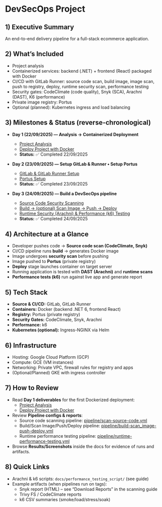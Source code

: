 # DevSecOps Project

## 1) Executive Summary
An end-to-end delivery pipeline for a full-stack ecommerce application.

## 2) What’s Included
- Project analysis  
- Containerized services: backend (.NET) + frontend (React) packaged with Docker  
- CI/CD with GitLab Runner: source code scan, build image, image scan, push to registry, deploy, runtime security scan, performance testing  
- Security gates: CodeClimate (code quality), Snyk (SCA), Arachni (DAST), K6 (performance)  
- Private image registry: Portus  
- Optional (planned): Kubernetes ingress and load balancing

## 3) Milestones & Status (reverse-chronological)
- **Day 1 (22/09/2025) — Analysis → Containerized Deployment**  
  - [Project Analysis](docs/project-analysis.md)  
  - [Deploy Project with Docker](docs/deploy-project-with-docker.md)  
  - **Status:** ✅ Completed 22/09/2025

- **Day 2 (23/09/2025) — Setup GitLab & Runner • Setup Portus**  
  - [GitLab & GitLab Runner Setup](docs/gitlab-and-runner-setup.md)  
  - [Portus Setup](docs/portus-setup.md)  
  - **Status:** ✅ Completed 23/09/2025

- **Day 3 (24/09/2025) — Build a DevSecOps pipeline**  
  - [Source Code Security Scanning](docs/source_code_security_scanning.md)  
  - [Build → (optional) Scan Image → Push → Deploy](docs/build-scan-push-deploy.md)  
  - [Runtime Security (Arachni) & Performance (k6) Testing](docs/runtime_performance_testing.md)  
  - **Status:** ✅ Completed 24/09/2025

## 4) Architecture at a Glance
- Developer pushes code → **Source code scan (CodeClimate, Snyk)**
- CI/CD pipeline runs **build** → generates Docker image
- Image undergoes **security scan** before pushing
- Image pushed to **Portus** (private registry)
- **Deploy** stage launches container on target server
- Running application is tested with **DAST (Arachni)** and **runtime scans**
- **Performance tests (k6)** run against live app and generate report

## 5) Tech Stack
- **Source & CI/CD:** GitLab, GitLab Runner  
- **Containers:** Docker (backend .NET 6, frontend React)  
- **Registry:** Portus (private registry)  
- **Security Gates:** CodeClimate, Snyk, Arachni  
- **Performance:** k6  
- **Kubernetes (optional):** Ingress-NGINX via Helm

## 6) Infrastructure
- Hosting: Google Cloud Platform (GCP)  
- Compute: GCE (VM instances)  
- Networking: Private VPC, firewall rules for registry and apps  
- (Optional/Planned) GKE with ingress controller

## 7) How to Review
- Read **Day 1 deliverables** for the first Dockerized deployment:  
  - [Project Analysis](docs/project-analysis.md)  
  - [Deploy Project with Docker](docs/deploy-project-with-docker.md)
- Review **Pipeline configs & reports**:
  - Source code scanning pipeline: [pipeline/scan-source-code.yml](docs/pipeline/scan-source-code.yml)
  - Build/Scan Image/Push/Deploy pipeline: [pipeline/build-scan_image-push-deploy.yml](docs/pipeline/build-scan_image-push-deploy.yml)
  - Runtime performance testing pipeline: [pipeline/runtime-performance-testing.yml](docs/pipeline/runtime-performance-testing.yml)
- Browse **Results/Screenshots** inside the docs for evidence of runs and artifacts.

## 8) Quick Links
- Arachni & k6 scripts: `docs/performance_testing_script/` (see guide)  
- Example artifacts (when pipelines run on tags):  
  - Snyk report (HTML) – see “Download Reports” in the scanning guide  
  - Trivy FS / CodeClimate reports  
  - k6 CSV summaries (smoke/load/stress/soak)

